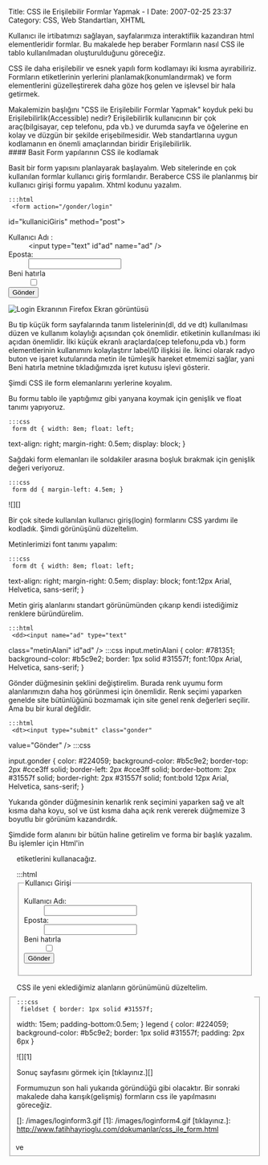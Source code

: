 Title: CSS ile Erişilebilir Formlar Yapmak - I 
Date: 2007-02-25 23:37
Category: CSS, Web Standartları, XHTML

Kullanıcı ile irtibatımızı sağlayan, sayfalarımıza interaktiflik
kazandıran html elementleridir formlar. Bu makalede hep beraber
Formların nasıl CSS ile tablo kullanılmadan oluşturulduğunu göreceğiz.

CSS ile daha erişilebilir ve esnek yapılı form kodlamayı iki kısma
ayırabiliriz. Formların etiketlerinin yerlerini
planlamak(konumlandırmak) ve form elementlerini güzelleştirerek daha
göze hoş gelen ve işlevsel bir hala getirmek.

<!--more-->

<div class="ekstrabilgi">
Makalemizin başlığını "CSS ile Erişilebilir Formlar Yapmak" koyduk peki
bu Erişilebilirlik(Accessible) nedir? Erişilebilirlik kullanıcının bir
çok araç(bilgisayar, cep telefonu, pda vb.) ve durumda sayfa ve
öğelerine en kolay ve düzgün bir şekilde erişebilmesidir. Web
standartlarına uygun kodlamanın en önemli amaçlarından biridir
Erişilebilirlik.

</div>
#### Basit Form yapılarının CSS ile kodlamak

Basit bir form yapısını planlayarak başlayalım. Web sitelerinde en çok
kullanılan formlar kullanıcı giriş formlarıdır. Beraberce CSS ile
planlanmış bir kullanıcı girişi formu yapalım. Xhtml kodunu yazalım.

	:::html
	 <form action="/gonder/login"
id="kullaniciGiris" method="post"> <dl> <dt><label
for="ad">Kullanıcı Adı :</label></dt> <dd><input type="text"
id"ad" name="ad" /></dd> <dt><label
for="eposta">Eposta:</label></dt> <dd><input type="text"
id="eposta" name="eposta" /></dd> <dt><label for="hatirla">Beni
hatırla</label></dt> <dd><input type="checkbox" id="hatirla"
name="hatirla" /></dd> <dt><input type="submit" value="Gönder"
/></dt> </dl> </form> 

![Login Ekranının Firefox Ekran görüntüsü][]

Bu tip küçük form sayfalarında tanım listelerinin(dl, dd ve dt)
kullanılması düzen ve kullanım kolaylığı açısından çok önemlidir.
<label> etiketinin kullanılması iki açıdan önemlidir. İlki küçük ekranlı
araçlarda(cep telefonu,pda vb.) form elementlerinin kullanımını
kolaylaştırır label/ID ilişkisi ile. İkinci olarak radyo buton ve işaret
kutularında metin ile tümleşik hareket etmemizi sağlar, yani Beni
hatırla metnine tıkladığımızda işret kutusu işlevi gösterir.

Şimdi CSS ile form elemanlarını yerlerine koyalım.

Bu formu tablo ile yaptığımız gibi yanyana koymak için genişlik ve float
tanımı yapıyoruz.

	:::css
	 form dt { width: 8em; float: left;
text-align: right; margin-right: 0.5em; display: block; } 

Sağdaki form elemanları ile soldakiler arasına boşluk bırakmak için
genişlik değeri veriyoruz.

	:::css
	 form dd { margin-left: 4.5em; }


![][]

Bir çok sitede kullanılan kullanıcı giriş(login) formlarını CSS yardımı
ile kodladık. Şimdi görünüşünü düzeltelim.

Metinlerimizi font tanımı yapalım:

	:::css
	 form dt { width: 8em; float: left;
text-align: right; margin-right: 0.5em; display: block; font:12px Arial,
Helvetica, sans-serif; } 

Metin giriş alanlarını standart görünümünden çıkarıp kendi istediğimiz
renklere büründürelim.

	:::html
	 <dd><input name="ad" type="text"
class="metinAlani" id"ad" /></dd>  	:::css
	 input.metinAlani { color: #781351; background-color:
#b5c9e2; border: 1px solid #31557f; font:10px Arial, Helvetica,
sans-serif; } 

Gönder düğmesinin şeklini değiştirelim. Burada renk uyumu form
alanlarımızın daha hoş görünmesi için önemlidir. Renk seçimi yaparken
genelde site bütünlüğünü bozmamak için site genel renk değerleri
seçilir. Ama bu bir kural değildir.

	:::html
	 <dt><input type="submit" class="gonder"
value="Gönder" /></dt>  	:::css
	
input.gonder { color: #224059; background-color: #b5c9e2; border-top:
2px #cce3ff solid; border-left: 2px #cce3ff solid; border-bottom: 2px
#31557f solid; border-right: 2px #31557f solid; font:bold 12px Arial,
Helvetica, sans-serif; } 

Yukarıda gönder düğmesinin kenarlık renk seçimini yaparken sağ ve alt
kısma daha koyu, sol ve üst kısma daha açık renk vererek düğmemize 3
boyutlu bir görünüm kazandırdık.

<p>
Şimdide form alanını bir bütün haline getirelim ve forma bir başlık
yazalım. Bu işlemler için Html'in

<fieldset>
ve <legend> etiketlerini kullanacağız.

</p>
	:::html
	 <form action="/gonder/login"
id="kullaniciGiris" method="post"> <fieldset> <legend>Kullanıcı
Girişi</legend> <dl> <dt><label for="ad">Kullanıcı
Adı:</label></dt> <dd><input name="ad" type="text"
class="metinAlani" id"ad" /></dd> <dt><label
for="eposta">Eposta:</label></dt> <dd><input name="eposta"
type="text" class="metinAlani" id="eposta" /></dd> <dt><label
for="hatirla">Beni hatırla</label></dt> <dd><input
type="checkbox" id="hatirla" name="hatirla" /></dd> <dt><input
type="submit" class="gonder" value="Gönder" /></dt> </dl>
</fieldset> </form> 

CSS ile yeni eklediğimiz alanların görünümünü düzeltelim.

	:::css
	 fieldset { border: 1px solid #31557f;
width: 15em; padding-bottom:0.5em; } legend { color: #224059;
background-color: #b5c9e2; border: 1px solid #31557f; padding: 2px 6px
} 

![][1]

Sonuç sayfasını görmek için [tıklayınız.][]

Formumuzun son hali yukarıda göründüğü gibi olacaktır. Bir sonraki
makalede daha karışık(gelişmiş) formların css ile yapılmasını göreceğiz.

</p>

  [Login Ekranının Firefox Ekran görüntüsü]: /images/loginform1.gif
  []: /images/loginform3.gif
  [1]: /images/loginform4.gif
  [tıklayınız.]: http://www.fatihhayrioglu.com/dokumanlar/css_ile_form.html
